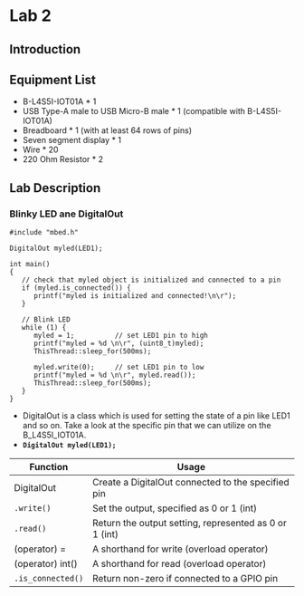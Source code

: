 # Lab 2

## Introduction 

## Equipment List

- B-L4S5I-IOT01A * 1
- USB Type-A male to USB Micro-B male * 1 (compatible with B-L4S5I-IOT01A)
- Breadboard * 1 (with at least 64 rows of pins)
- Seven segment display * 1
- Wire * 20
- 220 Ohm Resistor * 2

## Lab Description

### Blinky LED ane DigitalOut

``` cpp=
#include "mbed.h"

DigitalOut myled(LED1);

int main()
{
   // check that myled object is initialized and connected to a pin
   if (myled.is_connected()) {
      printf("myled is initialized and connected!\n\r");
   }

   // Blink LED
   while (1) {
      myled = 1;          // set LED1 pin to high
      printf("myled = %d \n\r", (uint8_t)myled);
      ThisThread::sleep_for(500ms);

      myled.write(0);     // set LED1 pin to low
      printf("myled = %d \n\r", myled.read());
      ThisThread::sleep_for(500ms);
   }
}
```

- DigitalOut is a class which is used for setting the state of a pin like LED1 and so on. Take a look at the specific pin that we can utilize on the B_L4S5I_IOT01A.
- **`DigitalOut myled(LED1);`**

| Function | Usage |
| -------- | ----- |
| DigitalOut | Create a DigitalOut connected to the specified pin |
| `.write()` | Set the output, specified as 0 or 1 (int) |
| `.read()` | Return the output setting, represented as 0 or 1 (int) |
| (operator) = | A shorthand for write (overload operator) |
| (operator) int() | A shorthand for read (overload operator) |
| `.is_connected()` | Return non-zero if connected to a GPIO pin |
